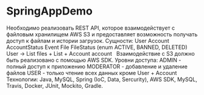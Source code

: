 # SpringAppDemo
Необходимо реализовать REST API, которое взаимодействует с файловым хранилищем AWS S3 и предоставляет возможность получать доступ к файлам и истории загрузок.
Сущности:
User
Account
AccountStatus
Event
File FileStatus (enum ACTIVE, BANNED, DELETED) User -> List<File> files + List<Events> + Account account
 
Взаимодействие с S3 должно быть реализовано с помощью AWS SDK.
Уровни доступа:
ADMIN - полный доступ к приложению
MODERATOR - добавление и удаление файлов
USER - только чтение всех данных кроме User + Account
 
Технологии: Java, MySQL, Spring (IoC, Data, Sercurity), AWS SDK, MySQL, Travis, Docker, JUnit, Mockito, Gradle.
